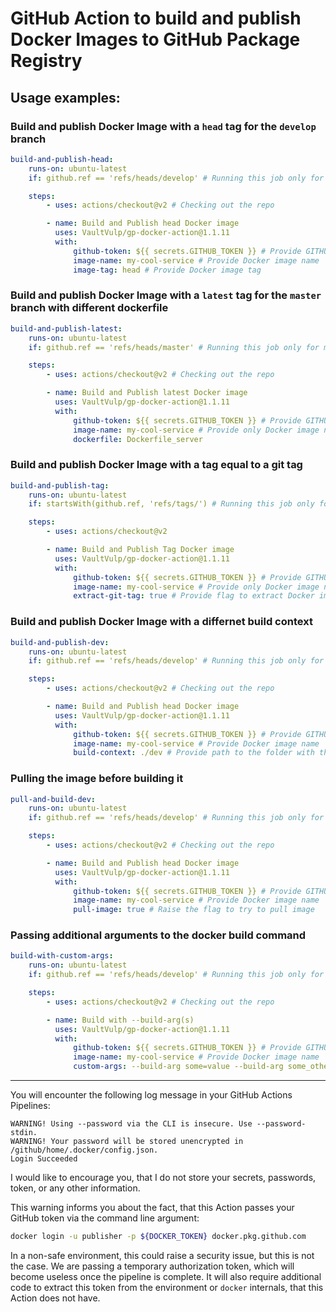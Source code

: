 # GitHub Action to build and publish Docker Images to GitHub Package Registry

## Usage examples:

### Build and publish Docker Image with a `head` tag for the `develop` branch

```yaml
build-and-publish-head:
    runs-on: ubuntu-latest
    if: github.ref == 'refs/heads/develop' # Running this job only for develop branch

    steps:
        - uses: actions/checkout@v2 # Checking out the repo

        - name: Build and Publish head Docker image
          uses: VaultVulp/gp-docker-action@1.1.11
          with:
              github-token: ${{ secrets.GITHUB_TOKEN }} # Provide GITHUB_TOKEN to login into the GitHub Packages
              image-name: my-cool-service # Provide Docker image name
              image-tag: head # Provide Docker image tag
```

### Build and publish Docker Image with a `latest` tag for the `master` branch with different dockerfile

```yaml
build-and-publish-latest:
    runs-on: ubuntu-latest
    if: github.ref == 'refs/heads/master' # Running this job only for master branch

    steps:
        - uses: actions/checkout@v2 # Checking out the repo

        - name: Build and Publish latest Docker image
          uses: VaultVulp/gp-docker-action@1.1.11
          with:
              github-token: ${{ secrets.GITHUB_TOKEN }} # Provide GITHUB_TOKEN to login into the GitHub Packages
              image-name: my-cool-service # Provide only Docker image name, tag will be automatically set to latest
              dockerfile: Dockerfile_server
```

### Build and publish Docker Image with a tag equal to a git tag

```yaml
build-and-publish-tag:
    runs-on: ubuntu-latest
    if: startsWith(github.ref, 'refs/tags/') # Running this job only for tags

    steps:
        - uses: actions/checkout@v2

        - name: Build and Publish Tag Docker image
          uses: VaultVulp/gp-docker-action@1.1.11
          with:
              github-token: ${{ secrets.GITHUB_TOKEN }} # Provide GITHUB_TOKEN to login into the GitHub Packages
              image-name: my-cool-service # Provide only Docker image name
              extract-git-tag: true # Provide flag to extract Docker image tag from git reference
```

### Build and publish Docker Image with a differnet build context

```yaml
build-and-publish-dev:
    runs-on: ubuntu-latest
    if: github.ref == 'refs/heads/develop' # Running this job only for develop branch

    steps:
        - uses: actions/checkout@v2 # Checking out the repo

        - name: Build and Publish head Docker image
          uses: VaultVulp/gp-docker-action@1.1.11
          with:
              github-token: ${{ secrets.GITHUB_TOKEN }} # Provide GITHUB_TOKEN to login into the GitHub Packages
              image-name: my-cool-service # Provide Docker image name
              build-context: ./dev # Provide path to the folder with the Dockerfile
```

### Pulling the image before building it

```yaml
pull-and-build-dev:
    runs-on: ubuntu-latest
    if: github.ref == 'refs/heads/develop' # Running this job only for develop branch

    steps:
        - uses: actions/checkout@v2 # Checking out the repo

        - name: Build and Publish head Docker image
          uses: VaultVulp/gp-docker-action@1.1.11
          with:
              github-token: ${{ secrets.GITHUB_TOKEN }} # Provide GITHUB_TOKEN to login into the GitHub Packages
              image-name: my-cool-service # Provide Docker image name
              pull-image: true # Raise the flag to try to pull image
```

### Passing additional arguments to the docker build command

```yaml
build-with-custom-args:
    runs-on: ubuntu-latest
    if: github.ref == 'refs/heads/develop' # Running this job only for develop branch

    steps:
        - uses: actions/checkout@v2 # Checking out the repo

        - name: Build with --build-arg(s)
          uses: VaultVulp/gp-docker-action@1.1.11
          with:
              github-token: ${{ secrets.GITHUB_TOKEN }} # Provide GITHUB_TOKEN to login into the GitHub Packages
              image-name: my-cool-service # Provide Docker image name
              custom-args: --build-arg some=value --build-arg some_other=value # Pass some additional arguments to the docker build command
```

---

You will encounter the following log message in your GitHub Actions Pipelines:

```
WARNING! Using --password via the CLI is insecure. Use --password-stdin.
WARNING! Your password will be stored unencrypted in /github/home/.docker/config.json.
Login Succeeded
```

I would like to encourage you, that I do not store your secrets, passwords, token, or any other information.

This warning informs you about the fact, that this Action passes your GitHub token via the command line argument:

```bash
docker login -u publisher -p ${DOCKER_TOKEN} docker.pkg.github.com
```

In a non-safe environment, this could raise a security issue, but this is not the case. We are passing a temporary authorization token, which will become useless once the pipeline is complete. It will also require additional code to extract this token from the environment or `docker` internals, that this Action does not have.
